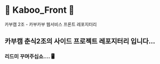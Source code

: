 # 🚀 Kaboo_Front 🚀
카부캠 2조 - 카부카부 웹서비스 프론트 레포지터리
## 카부캠 춘식2조의 사이드 프로젝트 레포지터리 입니다...
### 리드미 꾸며주십쇼.... 🖥️
